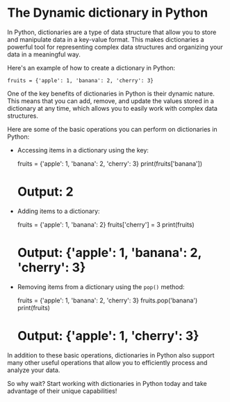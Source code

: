 # The Dynamic dictionary in Python

In Python, dictionaries are a type of data structure that allow you to store and manipulate data in a key-value format. This makes dictionaries a powerful tool for representing complex data structures and organizing your data in a meaningful way.

Here's an example of how to create a dictionary in Python:

    fruits = {'apple': 1, 'banana': 2, 'cherry': 3}


One of the key benefits of dictionaries in Python is their dynamic nature. This means that you can add, remove, and update the values stored in a dictionary at any time, which allows you to easily work with complex data structures.


Here are some of the basic operations you can perform on dictionaries in Python:

* Accessing items in a dictionary using the key:


    fruits = {'apple': 1, 'banana': 2, 'cherry': 3}
    print(fruits['banana'])
    # Output: 2

* Adding items to a dictionary:


    fruits = {'apple': 1, 'banana': 2}
    fruits['cherry'] = 3
    print(fruits)
    # Output: {'apple': 1, 'banana': 2, 'cherry': 3}

* Removing items from a dictionary using the `pop()` method:


    fruits = {'apple': 1, 'banana': 2, 'cherry': 3}
    fruits.pop('banana')
    print(fruits)
    # Output: {'apple': 1, 'cherry': 3}


In addition to these basic operations, dictionaries in Python also support many other useful operations that allow you to efficiently process and analyze your data.


So why wait? Start working with dictionaries in Python today and take advantage of their unique capabilities!
